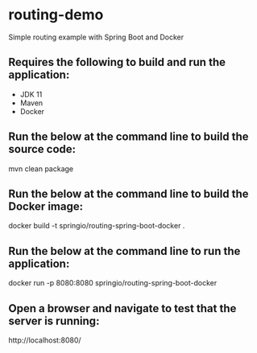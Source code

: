 # routing-demo
Simple routing example with Spring Boot and Docker

## Requires the following to build and run the application:
- JDK 11
- Maven
- Docker

## Run the below at the command line to build the source code:
mvn clean package

## Run the below at the command line to build the Docker image:
docker build -t springio/routing-spring-boot-docker .

## Run the below at the command line to run the application:
docker run -p 8080:8080 springio/routing-spring-boot-docker

## Open a browser and navigate to test that the server is running:
http://localhost:8080/
